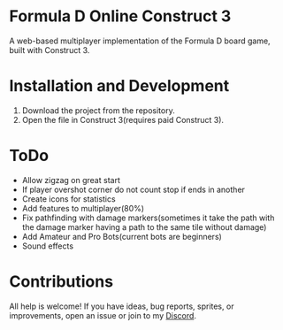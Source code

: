 # Formula D Online Construct 3
A web-based multiplayer implementation of the Formula D board game, built with Construct 3.

# Installation and Development
1. Download the project from the repository.
2. Open the file in Construct 3(requires paid Construct 3).

# ToDo
- Allow zigzag on great start
- If player overshot corner do not count stop if ends in another
- Create icons for statistics
- Add features to multiplayer(80%)
- Fix pathfinding with damage markers(sometimes it take the path with the damage marker having a path to the same tile without damage)
- Add Amateur and Pro Bots(current bots are beginners)
- Sound effects


# Contributions
All help is welcome! If you have ideas, bug reports, sprites, or improvements, open an issue or join to my [Discord](https://discord.gg/jcuMBRY788).
